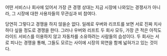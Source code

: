 어떤 서비스나 회사에 있어서 가장 큰 경쟁 상대는 지금 시장에 나와있는 경쟁사가 아니라, 그 시장에 대한 사용자들의 무관심과 비 참여다. 

당연히 그렇다고 경쟁을 하지 않을순 없다. 일례로 우버와 리프트를 보면 서로 진짜 치사하다 싶을 정도로 경쟁을 한다. 그러나 우버와 리프트 두 회사 모두, 가장 큰 적은 아직도 라이드 서비스를 이용하지 않고 자동차를 소유하려는 사람들의 습성이다. 두 회사는 서로 피나는 경쟁을 통해, 그들도 모르는 사이에 시장의 외연을 함께 넓혀가고 있는 것이다. 